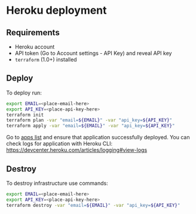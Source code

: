 # Heroku deployment

## Requirements

- Heroku account
- API token (Go to Account settings - API Key) and reveal API key
- `terraform` (1.0+) installed

## Deploy

To deploy run:

```sh
export EMAIL=<place-email-here>
export API_KEY=<place-api-key-here>
terraform init
terraform plan -var "email=${EMAIL}" -var "api_key=${API_KEY}"
terraform apply -var "email=${EMAIL}" -var "api_key=${API_KEY}"
```

Go to [apps list](https://dashboard.heroku.com/apps) and ensure that application successfully deployed.
You can check logs for application with Heroku CLI: https://devcenter.heroku.com/articles/logging#view-logs

## Destroy

To destroy infrastructure use commands:

```sh
export EMAIL=<place-email-here>
export API_KEY=<place-api-key-here>
terraform destroy -var "email=${EMAIL}" -var "api_key=${API_KEY}"
```
